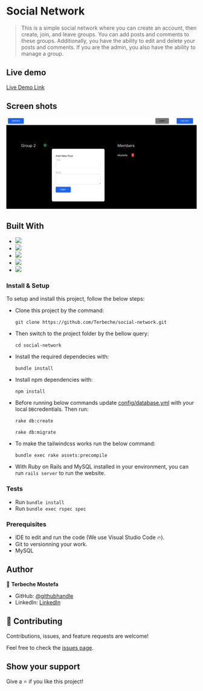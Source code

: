 # Social Network

> This is a simple social network where you can create an account, then create, join, and leave groups. You can add posts and comments to these groups. Additionally, you have the ability to edit and delete your posts and comments. If you are the admin, you also have the ability to manage a group.


## Live demo
[Live Demo Link](https://social-network-web-app-399a54c31085.herokuapp.com/)


## Screen shots

 ![](./public/screen01.png)

## Built With

- ![](https://img.shields.io/badge/Github-blueviolet)
- ![](https://img.shields.io/badge/Ruby-red)
- ![](https://img.shields.io/badge/Ruby*on*Rails-red)
- ![](https://img.shields.io/badge/MySQL-blue)
- ![](https://img.shields.io/badge/Tailwind-blue)


### Install & Setup

To setup and install this project, follow the below steps:
- Clone this project by the command: 
  ```
  git clone https://github.com/Terbeche/social-network.git
  ```

- Then switch to the project folder by the bellow query:

  ```
  cd social-network
  ```

- Install the required dependecies with:
  ```
  bundle install
  ```
- Install npm dependencies with: 
  ```
  npm install
  ```
- Before running below commands update [config/database.yml](./config/database.yml) with your local `DB`credentials. Then run:
    ```
    rake db:create
    ```
    ```
    rake db:migrate
    ```
- To make the tailwindcss works run the below command:
    ```
    bundle exec rake assets:precompile
    ```

- With Ruby on Rails and MySQL installed in your environment, you can run `rails server` to run the website.
### Tests

- Run `bundle install`
- Run `bundle exec rspec spec`

### Prerequisites

- IDE to edit and run the code (We use Visual Studio Code 🔥).
- Git to versionning your work.
- MySQL

## Author

👤 **Terbeche Mostefa**

- GitHub: [@githubhandle](https://github.com/Terbeche)
- LinkedIn: [LinkedIn](https://www.linkedin.com/in/mustapha-terbeche/)


## 🤝 Contributing

Contributions, issues, and feature requests are welcome!

Feel free to check the [issues page](https://github.com/Terbeche/social-network/issues).


## Show your support

Give a ⭐️ if you like this project!
